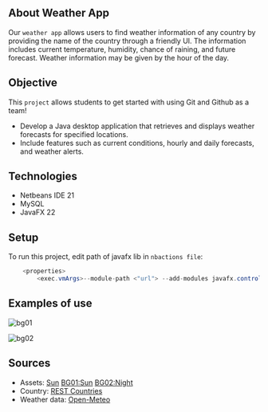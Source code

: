 ## About Weather App
Our `weather app` allows users to find weather information of any country by providing the name of the country through a friendly UI. 
The information includes current temperature, humidity, chance of raining, and future forecast. Weather information may be given by the hour of the day.

## Objective
This `project` allows students to get started with using Git and Github as a team!
- Develop a Java desktop application that retrieves and displays weather forecasts for specified locations.
- Include features such as current conditions, hourly and daily forecasts, and weather alerts.

## Technologies
- Netbeans IDE 21
- MySQL
- JavaFX 22

## Setup
To run this project, edit path of javafx lib in `nbactions file`:
```Java
    <properties>
        <exec.vmArgs>--module-path <"url"> --add-modules javafx.controls,javafx.fxml</exec.vmArgs>
```

## Examples of use
![bg01](https://github.com/darororo/weather-app/assets/163483079/83c38262-e91e-44d4-979e-d85e52035337)

![bg02](https://github.com/darororo/weather-app/assets/163483079/beac24a5-c64d-4f48-aaf5-675942bde2e6)



## Sources
- Assets: [Sun](https://pin.it/4Ps3H7I6j) [BG01:Sun](https://pin.it/7iF66mO9S) [BG02:Night](https://pin.it/JNbOreQo5)
- Country: [REST Countries](https://restcountries.com/v3.1/name/)
- Weather data: [Open-Meteo](https://open-meteo.com/en/docs)
